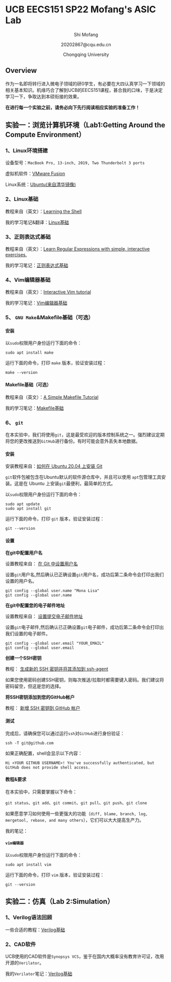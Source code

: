 # UCB EECS151 SP22 Mofang's ASIC Lab

<p align="center">
Shi Mofang
</p>
<p align="center">
20202867@cqu.edu.cn
</p>
<p align="center">
Chongqing University
</p>

## Overview

作为一名即将转行进入微电子领域的研0学生，有必要在大四认真学习一下领域的相关基本知识。机缘巧合了解到UCB的EECS151课程，甚合我的口味，于是决定学习一下，争取达到本硕衔接的效果。

**在进行每一个实验之前，请务必向下先行阅读相应实验的准备工作！**

## 实验一：浏览计算机环境（Lab1:Getting Around the Compute Environment）

### 1、Linux环境搭建

设备型号：`MacBook Pro, 13-inch, 2019, Two Thunderbolt 3 ports`

虚拟机软件：[VMware Fusion](https://www.vmware.com/products/fusion.html)

Linux系统：[Ubuntu(来自清华镜像)](https://mirrors.tuna.tsinghua.edu.cn/ubuntu-releases/)

### 2、Linux基础

教程来自（英文）：[Learning the Shell](http://linuxcommand.org/lc3_learning_the_shell.php)

我的学习笔记&翻译：[Linux基础](asic_lab_1/Linux_Basic.md)

### 3、正则表达式基础

教程来自（英文）：[Learn Regular Expressions with simple, interactive exercises.](https://regexone.com)

我的学习笔记：[正则表达式基础](asic_lab_1/regular_expressions.md)

### 4、Vim编辑器基础

教程来自（英文）：[Interactive Vim tutorial](https://www.openvim.com/tutorial.html)

我的学习笔记：[Vim编辑器基础](asic_lab_1/Vim_editor_basics.md)

### 5、 `GNU Make`&Makefile基础（可选）

#### 安装

以`sudo`权限用户身份运行下面的命令：

```
sudo apt install make
```

运行下面的命令，打印 `make` 版本，验证安装过程：

```
make --version
```

#### Makefile基础（可选）

教程来自（英文）：[A Simple Makefile Tutorial](https://cs.colby.edu/maxwell/courses/tutorials/maketutor/)

我的学习笔记：[Makefile基础](asic_lab_1/makefile.md)

### 6、 `git`

在本实验中，我们将使用`git`，这是最受欢迎的版本控制系统之一。强烈建议定期将您的更改推送到`GitHub`进行备份。有时可能会意外丢失本地数据。

#### 安装

安装教程来自：[如何在 Ubuntu 20.04 上安装 Git](https://zhuanlan.zhihu.com/p/137578868)

`git`软件包被包含在Ubuntu默认的软件源仓库中，并且可以使用 `apt`包管理工具安装。这是在 Ubuntu 上安装`git`最便利，最简单的方式。

以`sudo`权限用户身份运行下面的命令：

```
sudo apt update
sudo apt install git
```

运行下面的命令，打印 `git` 版本，验证安装过程：

```
git --version
```

#### 设置

**在git中配置用户名**

设置教程来自：
[在 Git 中设置用户名](https://docs.github.com/zh/get-started/getting-started-with-git/setting-your-username-in-git)

设置`git`用户名,然后确认已正确设置`git`用户名，成功后第二条命令会打印出我们设置的用户名。

```
git config --global user.name "Mona Lisa"
git config --global user.name
```

**在git中配置您的电子邮件地址**

设置教程来自：
[设置提交电子邮件地址](https://docs.github.com/zh/account-and-profile/setting-up-and-managing-your-personal-account-on-github/managing-email-preferences/setting-your-commit-email-address)

设置`git`电子邮件,然后确认已正确设置`git`电子邮件，成功后第二条命令会打印出我们设置的电子邮件。

```
git config --global user.email "YOUR_EMAIL"
git config --global user.email
```

**创建一个SSH密钥**

教程：
[生成新的 SSH 密钥并将其添加到 ssh-agent](https://docs.github.com/zh/authentication/connecting-to-github-with-ssh/generating-a-new-ssh-key-and-adding-it-to-the-ssh-agent)

如果您使用密码创建SSH密钥，则每次推送/拉取时都需要键入密码。我们建议将密码留空，但这是您的选择。

**将SSH密钥添加到您的GitHub帐户**

教程：
[新增 SSH 密钥到 GitHub 帐户](https://docs.github.com/zh/authentication/connecting-to-github-with-ssh/adding-a-new-ssh-key-to-your-github-account)

#### 测试

完成后，请确保您可以通过运行`ssh`对`GitHub`进行身份验证：

```
ssh -T git@github.com
```

如果正确配置，shell会显示以下内容：

```
Hi <YOUR GITHUB USERNAME>! You've successfully authenticated, but GitHub does not provide shell access.
```

#### 教程&要求

在本实验中，只需要掌握以下命令：

`git status`、`git add`、`git commit`、`git pull`、`git push`、`git clone`

如果愿意学习如何使用一些更强大的功能（`diff, blame, branch, log, mergetool, rebase, and many others`），它们可以大大提高生产力。

我的笔记：

#### `vim编辑器`

以`sudo`权限用户身份运行下面的命令：

```
sudo apt install vim
```

运行下面的命令，打印 `vim` 版本，验证安装过程：

```
git --version
```

## 实验二：仿真（Lab 2:Simulation）

### 1、Verilog语法回顾

一些合适的教程：[Verilog基础](asic_lab_2/SETP1_Verilog.md)

### 2、CAD软件

UCB使用的CAD软件是`Synopsys VCS`，鉴于在国内大概率没有教育许可证，改用开源的`Verilator`。

我的`Verilator`笔记：[Verilog基础](asic_lab_2/STEP2_Verilator.md)

